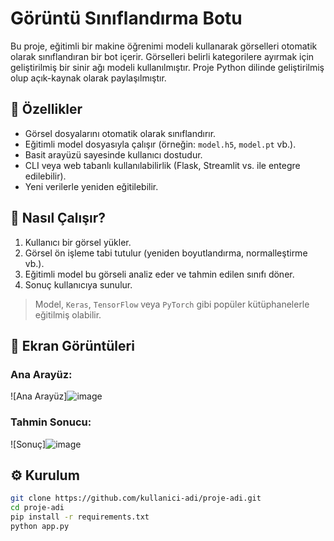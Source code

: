 # Görüntü Sınıflandırma Botu

Bu proje, eğitimli bir makine öğrenimi modeli kullanarak görselleri otomatik olarak sınıflandıran bir bot içerir. Görselleri belirli kategorilere ayırmak için geliştirilmiş bir sinir ağı modeli kullanılmıştır. Proje Python dilinde geliştirilmiş olup açık-kaynak olarak paylaşılmıştır.

## 🚀 Özellikler

- Görsel dosyalarını otomatik olarak sınıflandırır.
- Eğitimli model dosyasıyla çalışır (örneğin: `model.h5`, `model.pt` vb.).
- Basit arayüzü sayesinde kullanıcı dostudur.
- CLI veya web tabanlı kullanılabilirlik (Flask, Streamlit vs. ile entegre edilebilir).
- Yeni verilerle yeniden eğitilebilir.

## 🧠 Nasıl Çalışır?

1. Kullanıcı bir görsel yükler.
2. Görsel ön işleme tabi tutulur (yeniden boyutlandırma, normalleştirme vb.).
3. Eğitimli model bu görseli analiz eder ve tahmin edilen sınıfı döner.
4. Sonuç kullanıcıya sunulur.

> Model, `Keras`, `TensorFlow` veya `PyTorch` gibi popüler kütüphanelerle eğitilmiş olabilir.

## 📸 Ekran Görüntüleri

### Ana Arayüz:
![Ana Arayüz]![image](https://github.com/user-attachments/assets/633aa9d5-d90b-44fb-85ca-d919538bbc31)


### Tahmin Sonucu:
![Sonuç]![image](https://github.com/user-attachments/assets/cf34c96c-8aa1-4c14-916d-3eb595164ff0)



## ⚙️ Kurulum

```bash
git clone https://github.com/kullanici-adi/proje-adi.git
cd proje-adi
pip install -r requirements.txt
python app.py
